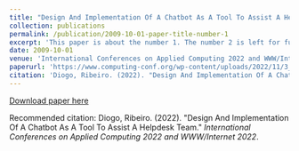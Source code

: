 ```yaml
---
title: "Design And Implementation Of A Chatbot As A Tool To Assist A Helpdesk Team"
collection: publications
permalink: /publication/2009-10-01-paper-title-number-1
excerpt: 'This paper is about the number 1. The number 2 is left for future work.'
date: 2009-10-01
venue: 'International Conferences on Applied Computing 2022 and WWW/Internet 2022'
paperurl: 'https://www.computing-conf.org/wp-content/uploads/2022/11/3_AC2022_F_018.pdf'
citation: 'Diogo, Ribeiro. (2022). "Design And Implementation Of A Chatbot As A Tool To Assist A Helpdesk Team." <i>International Conferences on Applied Computing 2022 and WWW/Internet 2022</i>.'
---
```


[Download paper here](https://www.computing-conf.org/wp-content/uploads/2022/11/3_AC2022_F_018.pdf)

Recommended citation: Diogo, Ribeiro. (2022). "Design And Implementation Of A Chatbot As A Tool To Assist A Helpdesk Team." <i>International Conferences on Applied Computing 2022 and WWW/Internet 2022</i>.